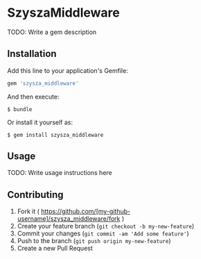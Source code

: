 # SzyszaMiddleware

TODO: Write a gem description

## Installation

Add this line to your application's Gemfile:

```ruby
gem 'szysza_middleware'
```

And then execute:

    $ bundle

Or install it yourself as:

    $ gem install szysza_middleware

## Usage

TODO: Write usage instructions here

## Contributing

1. Fork it ( https://github.com/[my-github-username]/szysza_middleware/fork )
2. Create your feature branch (`git checkout -b my-new-feature`)
3. Commit your changes (`git commit -am 'Add some feature'`)
4. Push to the branch (`git push origin my-new-feature`)
5. Create a new Pull Request
